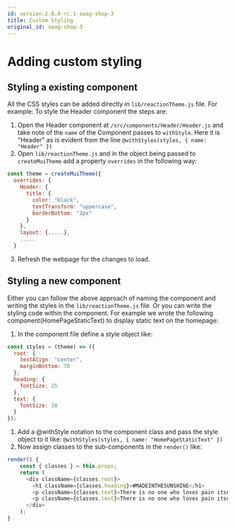 ```yaml
---
id: version-2.0.0-rc.1-swag-shop-3
title: Custom Styling
original_id: swag-shop-3
---
```


# Adding custom styling

## Styling a existing component
All the CSS styles can be added directly in `lib/reactionTheme.js` file.
For example:
To style the Header component the steps are:
1. Open the Header component at `/src/components/Header/Header.js` and take note of the `name` of the Component passes to `withStyle`. Here it is "Header" as is evident from the line `@withStyles(styles, { name: "Header" })`
2. Open `lib/reactionTheme.js` and in the object being passed to `createMuiTheme` add a property `overrides` in the following way:
```javascript
const theme = createMuiTheme({
  overrides: {
    Header: {
      title: {
        color: "black",
        textTransform: "uppercase",
        borderBottom: "2px"
      }
    },
    layout: {.....},
    .....
  }
```
3. Refresh the webpage for the changes to load.

## Styling a new component
Either you can follow the above approach of naming the component and writing the styles in the `lib/reactionTheme.js` file.
Or you can write the styling code within the component. For example we wrote the following component(HomePageStaticText) to display static text on the homepage:
1. In the component file define a style object like:
```javascript
const styles = (theme) => ({
  root: {
    textAlign: "center",
    marginBottom: 70
  },
  heading: {
    fontSize: 25
  },
  text: {
    fontSize: 28
  }
});
```
1. Add a @withStyle notation to the component class and pass the style object to it like: `@withStyles(styles, { name: "HomePageStaticText" })`
2. Now assign classes to the sub-components in the `render()` like:
```javascript
render() {
    const { classes } = this.props;
    return (
      <div className={classes.root}>
        <h1 className={classes.heading}>#MADEINTHESUNSHINE</h1>
        <p className={classes.text}>There is no one who loves pain itself, wants to have it, simply because it is pain...</p>
        <p className={classes.text}>There is no one who loves pain itself</p>
      </div>
    );
}
```